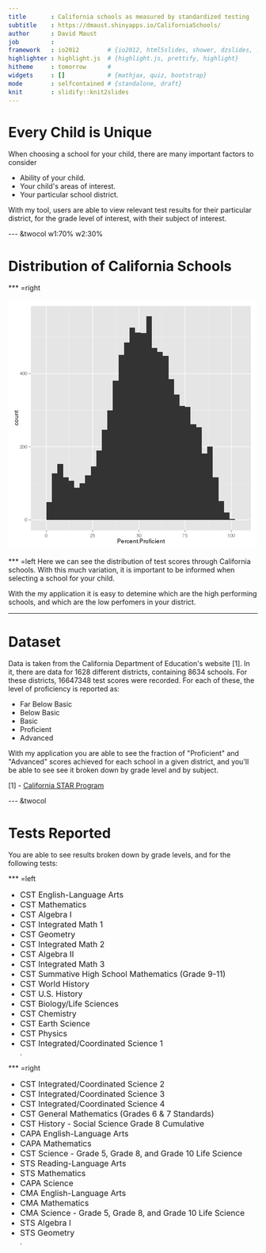 ```yaml
---
title       : California schools as measured by standardized testing
subtitle    : https://dmaust.shinyapps.io/CaliforniaSchools/
author      : David Maust
job         : 
framework   : io2012        # {io2012, html5slides, shower, dzslides, ...}
highlighter : highlight.js  # {highlight.js, prettify, highlight}
hitheme     : tomorrow      # 
widgets     : []            # {mathjax, quiz, bootstrap}
mode        : selfcontained # {standalone, draft}
knit        : slidify::knit2slides
---
```



# Every Child is Unique

When choosing a school for your child, there are many important
factors to consider

- Ability of your child.
- Your child's areas of interest.
- Your particular school district.

With my tool, users are able to view relevant test results for their particular district, for the grade level of interest, with their subject of interest.

--- &twocol w1:70% w2:30%

# Distribution of California Schools

*** =right


![plot of chunk unnamed-chunk-2](assets/fig/unnamed-chunk-2.png) 

*** =left
Here we can see the distribution of test scores through California schools. With this much variation, it is important to be informed when selecting a school for your child.

With the my application it is easy to detemine which are the high performing schools, and which are the low perfomers in your district.

---

# Dataset

Data is taken from the California Department of Education's website [1]. In it, there are data for 1628 different districts, containing 8634 schools. For these districts, 16647348 test scores were recorded. For each of these, the level of proficiency is reported as: 
- Far Below Basic
- Below Basic
- Basic
- Proficient
- Advanced

With my application you are able to see the fraction of "Proficient" and "Advanced" scores achieved for each school in a given district, and you'll be able to see see it broken down by grade level and by subject.

[1] - <a href="http://star.cde.ca.gov/star2013/index.aspx">California STAR Program</a>

--- &twocol

# Tests Reported

You are able to see results broken down by grade levels, and for the following tests:

*** =left
<ul>
<li style="font-size: 12pt;">  CST English-Language Arts </li><li style="font-size: 12pt;">  CST Mathematics </li><li style="font-size: 12pt;">  CST Algebra I </li><li style="font-size: 12pt;">  CST Integrated Math 1 </li><li style="font-size: 12pt;">  CST Geometry </li><li style="font-size: 12pt;">  CST Integrated Math 2 </li><li style="font-size: 12pt;">  CST Algebra II </li><li style="font-size: 12pt;">  CST Integrated Math 3 </li><li style="font-size: 12pt;">  CST Summative High School Mathematics (Grade 9-11)  </li><li style="font-size: 12pt;">  CST World History </li><li style="font-size: 12pt;">  CST U.S. History </li><li style="font-size: 12pt;">  CST Biology/Life Sciences </li><li style="font-size: 12pt;">  CST Chemistry </li><li style="font-size: 12pt;">  CST Earth Science </li><li style="font-size: 12pt;">  CST Physics </li><li style="font-size: 12pt;">  CST Integrated/Coordinated Science 1 </li>.
</ul>
*** =right
<ul>
<li style="font-size: 12pt;">  CST Integrated/Coordinated Science 2 </li><li style="font-size: 12pt;">  CST Integrated/Coordinated Science 3 </li><li style="font-size: 12pt;">  CST Integrated/Coordinated Science 4 </li><li style="font-size: 12pt;">  CST General Mathematics (Grades 6 & 7 Standards) </li><li style="font-size: 12pt;">  CST History - Social Science Grade 8 Cumulative </li><li style="font-size: 12pt;">  CAPA English-Language Arts </li><li style="font-size: 12pt;">  CAPA Mathematics </li><li style="font-size: 12pt;">  CST Science - Grade 5, Grade 8, and Grade 10 Life Science </li><li style="font-size: 12pt;">  STS Reading-Language Arts </li><li style="font-size: 12pt;">  STS Mathematics </li><li style="font-size: 12pt;">  CAPA Science </li><li style="font-size: 12pt;">  CMA English-Language Arts </li><li style="font-size: 12pt;">  CMA Mathematics </li><li style="font-size: 12pt;">  CMA Science - Grade 5, Grade 8, and Grade 10 Life Science </li><li style="font-size: 12pt;">  STS Algebra I </li><li style="font-size: 12pt;">  STS Geometry </li>.
</ul>
